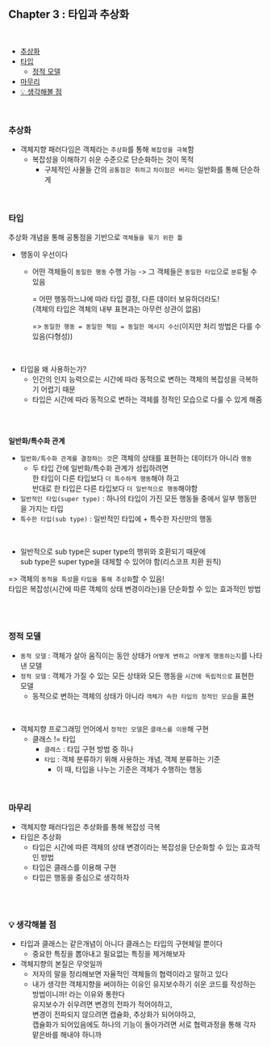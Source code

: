 ## Chapter 3 : 타입과 추상화   

<br/>

- [추상화](#추상화)
- [타입](#타입)
  - [정적 모델](#정적-모델)
- [마무리](#마무리)
- [💡 생각해볼 점](#-생각해볼-점)

<br/>

### 추상화  
- 객체지향 패러다임은 객체라는 `추상화`를 통해 `복잡성을 극복`함  
  - 복잡성을 이해하기 쉬운 수준으로 단순화하는 것이 목적
    - 구체적인 사물들 간의 `공통점은 취하고` `차이점은 버리는` 일반화를 통해 단순하게 
<br/>

### 타입  
추상화 개념을 통해 공통점을 기반으로 `객체들을 묶기 위한 틀`   
- 행동이 우선이다
  - 어떤 객체들이 `동일한 행동` 수행 가능 -> 그 객체들은 `동일한 타입`으로 `분류`될 수 있음     

    = 어떤 행동하느냐에 따라 타입 결정, 다른 데이터 보유하더라도!  
    (객체의 타입은 객체의 내부 표현과는 아무런 상관이 없음)  
    
    => `동일한 행동 = 동일한 책임 = 동일한 메시지 수신`(이지만 처리 방법은 다를 수 있음(다형성))

<br/>
  
- 타입을 왜 사용하는가?   
  - 인간의 인지 능력으로는 시간에 따라 동적으로 변하는 객체의 복잡성을 극복하기 어렵기 때문
  - 타입은 시간에 따라 동적으로 변하는 객체를 정적인 모습으로 다룰 수 있게 해줌  

<br/><br/>  

**일반화/특수화 관계**   
- `일반화/특수화 관계를 결정하는 것`은 객체의 상태를 표현하는 데이터가 아니라 `행동`  
  - 두 타입 간에 일반화/특수화 관계가 성립하려면   
    한 타입이 다른 타입보다 `더 특수하게 행동`해야 하고   
    반대로 한 타입은 다른 타입보다 `더 일반적으로 행동`해야함
- `일반적인 타입(super type)` : 하나의 타입이 가진 모든 행동들 중에서 일부 행동만을 가지는 타입
- `특수한 타입(sub type)` : 일반적인 타입에 + 특수한 자신만의 행동

<br/> 

- 일반적으로 sub type은 super type의 행위와 호환되기 때문에    
  sub type은 super type을 대체할 수 있어야 함(리스코프 치환 원칙)   
  
=> 객체의 `동적을 특성`을 `타입을 통해 추상화`할 수 있음!      
타입은 복잡성(시간에 따른 객체의 상태 변경이라는)을 단순화할 수 있는 효과적인 방법   
  
<br/><br/>

### 정적 모델
- `동적 모델` : 객체가 살아 움직이는 동안 상태가 `어떻게 변하고 어떻게 행동하는지`를 나타낸 모델
- `정적 모델` : 객체가 가질 수 있는 모든 상태와 모든 행동을 `시간에 독립적으로` 표현한 모델   
  - 동적으로 변하는 객체의 상태가 아니라 `객체가 속한 타입의 정적인 모습`을 표현   

<br/>  

- 객체지향 프로그래밍 언어에서 `정적인 모델`은 `클래스를 이용`해 구현
  - 클래스 != 타입
    - `클래스` : 타입 구현 방법 중 하나
    - `타입` : 객체 분류하기 위해 사용하는 개념, 객체 분류하는 기준
      - 이 때, 타입을 나누는 기준은 객체가 수행하는 행동
     
<br/>

### 마무리  
- 객체지향 패러다임은 추상화를 통해 복잡성 극복  
- 타입은 추상화  
  - 타입은 시간에 따른 객체의 상태 변경이라는 복잡성을 단순화할 수 있는 효과적인 방법 
  - 타입은 클래스를 이용해 구현
  - 타입은 행동을 중심으로 생각하자 

<br/><br/>

### 💡 생각해볼 점
- 타입과 클래스는 같은개념이 아니다 클래스는 타입의 구현체일 뿐이다  
  - 중요한 특징을 뽑아내고 필요없는 특징을 제거해보자  
- 객체지향의 본질은 무엇일까
  - 저자의 말을 정리해보면 자율적인 객체들의 협력이라고 말하고 있다  
  - 내가 생각한 객체지향을 써야하는 이유인 유지보수하기 쉬운 코드를 작성하는 방법이니까! 라는 이유와 통한다    
    유지보수가 쉬우려면 변경의 전파가 적어야하고,        
    변경이 전파되지 않으려면 캡슐화, 추상화가 되어야하고,   
    캡슐화가 되어있음에도 하나의 기능이 돌아가려면 서로 협력과정을 통해 각자 맡은바를 해내야 하니까      

<br/>
